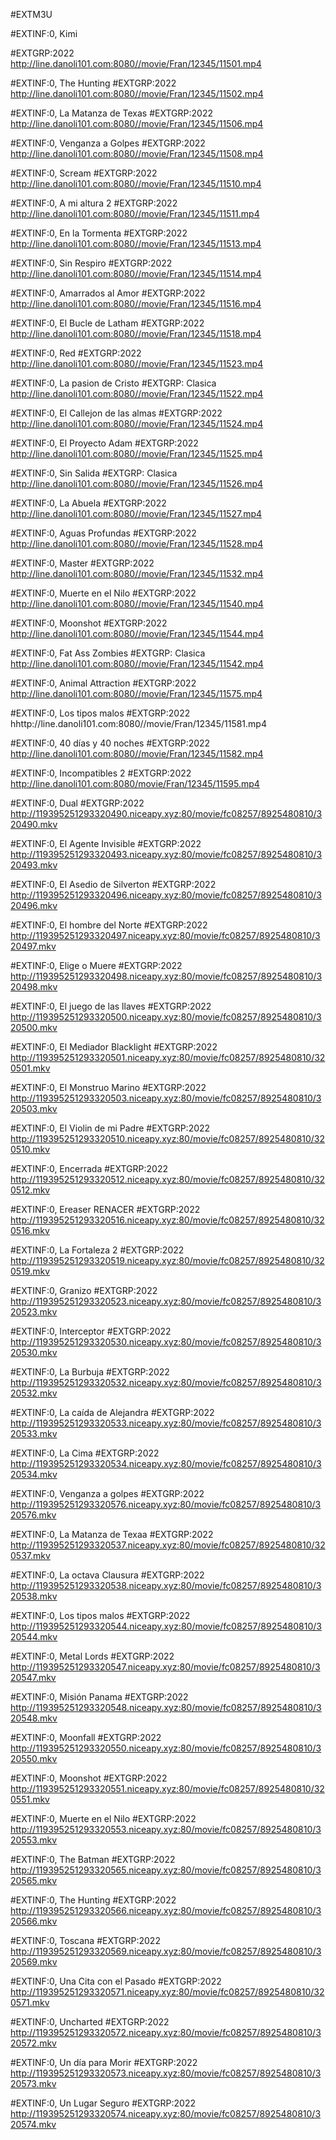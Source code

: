 #EXTM3U



#EXTINF:0, Kimi

#EXTGRP:2022
http://line.danoli101.com:8080//movie/Fran/12345/11501.mp4

#EXTINF:0, The Hunting
#EXTGRP:2022
http://line.danoli101.com:8080//movie/Fran/12345/11502.mp4

#EXTINF:0, La Matanza de Texas
#EXTGRP:2022
http://line.danoli101.com:8080//movie/Fran/12345/11506.mp4

#EXTINF:0, Venganza a Golpes
#EXTGRP:2022
http://line.danoli101.com:8080//movie/Fran/12345/11508.mp4

#EXTINF:0, Scream
#EXTGRP:2022
http://line.danoli101.com:8080//movie/Fran/12345/11510.mp4

#EXTINF:0, A mi altura 2
#EXTGRP:2022
http://line.danoli101.com:8080//movie/Fran/12345/11511.mp4

#EXTINF:0, En la Tormenta
#EXTGRP:2022
http://line.danoli101.com:8080//movie/Fran/12345/11513.mp4


#EXTINF:0, Sin Respiro
#EXTGRP:2022
http://line.danoli101.com:8080//movie/Fran/12345/11514.mp4


#EXTINF:0,  Amarrados al Amor
#EXTGRP:2022
http://line.danoli101.com:8080//movie/Fran/12345/11516.mp4

#EXTINF:0, El Bucle de Latham
#EXTGRP:2022
http://line.danoli101.com:8080//movie/Fran/12345/11518.mp4


#EXTINF:0, Red
#EXTGRP:2022
http://line.danoli101.com:8080//movie/Fran/12345/11523.mp4


#EXTINF:0, La pasion de Cristo
#EXTGRP: Clasica
http://line.danoli101.com:8080//movie/Fran/12345/11522.mp4


#EXTINF:0, El Callejon de las almas
#EXTGRP:2022
http://line.danoli101.com:8080//movie/Fran/12345/11524.mp4


#EXTINF:0,  El Proyecto Adam
#EXTGRP:2022
http://line.danoli101.com:8080//movie/Fran/12345/11525.mp4


#EXTINF:0, Sin Salida
#EXTGRP: Clasica
http://line.danoli101.com:8080//movie/Fran/12345/11526.mp4


#EXTINF:0, La Abuela
#EXTGRP:2022
http://line.danoli101.com:8080//movie/Fran/12345/11527.mp4


#EXTINF:0, Aguas Profundas
#EXTGRP:2022
http://line.danoli101.com:8080//movie/Fran/12345/11528.mp4

#EXTINF:0, Master
#EXTGRP:2022
http://line.danoli101.com:8080//movie/Fran/12345/11532.mp4


#EXTINF:0, Muerte en el Nilo
#EXTGRP:2022
http://line.danoli101.com:8080//movie/Fran/12345/11540.mp4


#EXTINF:0, Moonshot
#EXTGRP:2022
http://line.danoli101.com:8080//movie/Fran/12345/11544.mp4


#EXTINF:0, Fat Ass Zombies
#EXTGRP: Clasica
http://line.danoli101.com:8080//movie/Fran/12345/11542.mp4


#EXTINF:0, Animal Attraction
#EXTGRP:2022
http://line.danoli101.com:8080//movie/Fran/12345/11575.mp4


#EXTINF:0, Los tipos malos
#EXTGRP:2022
hhttp://line.danoli101.com:8080//movie/Fran/12345/11581.mp4

#EXTINF:0, 40 días y 40 noches
#EXTGRP:2022
http://line.danoli101.com:8080//movie/Fran/12345/11582.mp4


#EXTINF:0, Incompatibles 2
#EXTGRP:2022
http://line.danoli101.com:8080/movie/Fran/12345/11595.mp4


#EXTINF:0, Dual
#EXTGRP:2022
http://119395251293320490.niceapy.xyz:80/movie/fc08257/8925480810/320490.mkv


#EXTINF:0, El Agente Invisible
#EXTGRP:2022
http://119395251293320493.niceapy.xyz:80/movie/fc08257/8925480810/320493.mkv


#EXTINF:0, El Asedio de Silverton
#EXTGRP:2022
http://119395251293320496.niceapy.xyz:80/movie/fc08257/8925480810/320496.mkv

#EXTINF:0, El hombre del Norte
#EXTGRP:2022
http://119395251293320497.niceapy.xyz:80/movie/fc08257/8925480810/320497.mkv


#EXTINF:0, Elige o Muere
#EXTGRP:2022
http://119395251293320498.niceapy.xyz:80/movie/fc08257/8925480810/320498.mkv

#EXTINF:0, El juego de las llaves
#EXTGRP:2022
http://119395251293320500.niceapy.xyz:80/movie/fc08257/8925480810/320500.mkv


#EXTINF:0, El Mediador Blacklight
#EXTGRP:2022
http://119395251293320501.niceapy.xyz:80/movie/fc08257/8925480810/320501.mkv


#EXTINF:0, El Monstruo Marino
#EXTGRP:2022
http://119395251293320503.niceapy.xyz:80/movie/fc08257/8925480810/320503.mkv



#EXTINF:0, El Violin de mi Padre
#EXTGRP:2022
http://119395251293320510.niceapy.xyz:80/movie/fc08257/8925480810/320510.mkv


#EXTINF:0, Encerrada
#EXTGRP:2022
http://119395251293320512.niceapy.xyz:80/movie/fc08257/8925480810/320512.mkv


#EXTINF:0, Ereaser RENACER
#EXTGRP:2022
http://119395251293320516.niceapy.xyz:80/movie/fc08257/8925480810/320516.mkv


#EXTINF:0, La Fortaleza 2
#EXTGRP:2022
http://119395251293320519.niceapy.xyz:80/movie/fc08257/8925480810/320519.mkv


#EXTINF:0, Granizo
#EXTGRP:2022
http://119395251293320523.niceapy.xyz:80/movie/fc08257/8925480810/320523.mkv

#EXTINF:0, Interceptor
#EXTGRP:2022
http://119395251293320530.niceapy.xyz:80/movie/fc08257/8925480810/320530.mkv

#EXTINF:0, La Burbuja
#EXTGRP:2022
http://119395251293320532.niceapy.xyz:80/movie/fc08257/8925480810/320532.mkv

#EXTINF:0, La caída de Alejandra
#EXTGRP:2022
http://119395251293320533.niceapy.xyz:80/movie/fc08257/8925480810/320533.mkv


#EXTINF:0, La Cima
#EXTGRP:2022
http://119395251293320534.niceapy.xyz:80/movie/fc08257/8925480810/320534.mkv


#EXTINF:0, Venganza a golpes
#EXTGRP:2022
http://119395251293320576.niceapy.xyz:80/movie/fc08257/8925480810/320576.mkv

#EXTINF:0, La Matanza de Texaa
#EXTGRP:2022
http://119395251293320537.niceapy.xyz:80/movie/fc08257/8925480810/320537.mkv


#EXTINF:0, La octava Clausura
#EXTGRP:2022
http://119395251293320538.niceapy.xyz:80/movie/fc08257/8925480810/320538.mkv


#EXTINF:0, Los tipos malos
#EXTGRP:2022
http://119395251293320544.niceapy.xyz:80/movie/fc08257/8925480810/320544.mkv

#EXTINF:0, Metal Lords
#EXTGRP:2022
http://119395251293320547.niceapy.xyz:80/movie/fc08257/8925480810/320547.mkv


#EXTINF:0, Misión Panama
#EXTGRP:2022
http://119395251293320548.niceapy.xyz:80/movie/fc08257/8925480810/320548.mkv


#EXTINF:0, Moonfall
#EXTGRP:2022
http://119395251293320550.niceapy.xyz:80/movie/fc08257/8925480810/320550.mkv


#EXTINF:0, Moonshot
#EXTGRP:2022
http://119395251293320551.niceapy.xyz:80/movie/fc08257/8925480810/320551.mkv


#EXTINF:0, Muerte en el Nilo
#EXTGRP:2022
http://119395251293320553.niceapy.xyz:80/movie/fc08257/8925480810/320553.mkv


#EXTINF:0, The Batman
#EXTGRP:2022
http://119395251293320565.niceapy.xyz:80/movie/fc08257/8925480810/320565.mkv


#EXTINF:0, The Hunting
#EXTGRP:2022
http://119395251293320566.niceapy.xyz:80/movie/fc08257/8925480810/320566.mkv


#EXTINF:0, Toscana
#EXTGRP:2022
http://119395251293320569.niceapy.xyz:80/movie/fc08257/8925480810/320569.mkv


#EXTINF:0, Una Cita con el Pasado
#EXTGRP:2022
http://119395251293320571.niceapy.xyz:80/movie/fc08257/8925480810/320571.mkv


#EXTINF:0, Uncharted
#EXTGRP:2022
http://119395251293320572.niceapy.xyz:80/movie/fc08257/8925480810/320572.mkv


#EXTINF:0, Un día para Morir
#EXTGRP:2022
http://119395251293320573.niceapy.xyz:80/movie/fc08257/8925480810/320573.mkv


#EXTINF:0, Un Lugar Seguro
#EXTGRP:2022
http://119395251293320574.niceapy.xyz:80/movie/fc08257/8925480810/320574.mkv

